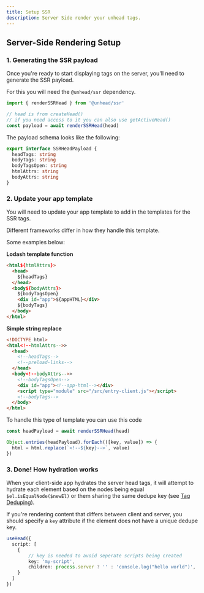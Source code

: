```yaml
---
title: Setup SSR
description: Server Side render your unhead tags.
---
```


## Server-Side Rendering Setup

### 1. Generating the SSR payload

Once you're ready to start displaying tags on the server, you'll need to generate the SSR payload.

For this you will need the `@unhead/ssr` dependency.

```ts
import { renderSSRHead } from '@unhead/ssr'

// head is from createHead()
// if you need access to it you can also use getActiveHead()
const payload = await renderSSRHead(head)
```

The payload schema looks like the following:

```ts
export interface SSRHeadPayload {
  headTags: string
  bodyTags: string
  bodyTagsOpen: string
  htmlAttrs: string
  bodyAttrs: string
}
```

### 2. Update your app template

You will need to update your app template to add in the templates for
the SSR tags.

Different frameworks differ in how they handle this template. 

Some examples below:

**Lodash template function**

```html
<html${htmlAttrs}>
  <head>
    ${headTags}
  </head>
  <body${bodyAttrs}>
    ${bodyTagsOpen}
    <div id="app">${appHTML}</div>
    ${bodyTags}
  </body>
</html>
```

**Simple string replace**

```html
<!DOCTYPE html>
<html<!--htmlAttrs-->>
  <head>
    <!--headTags-->
    <!--preload-links-->
  </head>
  <body<!--bodyAttrs-->>
    <!--bodyTagsOpen-->
    <div id="app"><!--app-html--></div>
    <script type="module" src="/src/entry-client.js"></script>
    <!--bodyTags-->
  </body>
</html>
```

To handle this type of template you can use this code

```ts
const headPayload = await renderSSRHead(head)

Object.entries(headPayload).forEach(([key, value]) => {
  html = html.replace(`<!--${key}-->`, value)
})
```

### 3. Done! How hydration works

When your client-side app hydrates the server head tags, it will attempt to hydrate each 
element based on the nodes being equal `$el.isEqualNode($newEl)` or them sharing the same
dedupe key (see [Tag Deduping](/guide/guides/handling-duplicates)).

If you're rendering content that differs between client and server, you should 
specify a `key` attribute if the element does not have a unique dedupe key.

```ts
useHead({
  script: [
    {
        // key is needed to avoid seperate scripts being created
        key: 'my-script',
        children: process.server ? '' : 'console.log("hello world")',
    }
  ]
})
```
